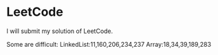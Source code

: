 # LeetCode

I will submit my solution of LeetCode.

Some  are difficult:
LinkedList:11,160,206,234,237
Array:18,34,39,189,283
